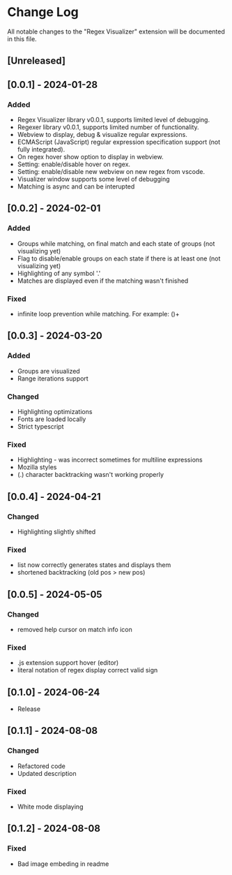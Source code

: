 # Change Log

All notable changes to the "Regex Visualizer" extension will be documented in this file.

## [Unreleased]

## [0.0.1] - 2024-01-28

### Added

- Regex Visualizer library v0.0.1, supports limited level of debugging.
- Regexer library v0.0.1, supports limited number of functionality.
- Webview to display, debug & visualize regular expressions.
- ECMAScript (JavaScript) regular expression specification support (not fully integrated).
- On regex hover show option to display in webview.
- Setting: enable/disable hover on regex.
- Setting: enable/disable new webview on new regex from vscode.
- Visualizer window supports some level of debugging
- Matching is async and can be interupted

## [0.0.2] - 2024-02-01

### Added

- Groups while matching, on final match and each state of groups (not visualizing yet)
- Flag to disable/enable groups on each state if there is at least one (not visualizing yet)
- Highlighting of any symbol '.'
- Matches are displayed even if the matching wasn't finished

### Fixed

- infinite loop prevention while matching. For example: ()+

## [0.0.3] - 2024-03-20

### Added

- Groups are visualized
- Range iterations support

### Changed

- Highlighting optimizations
- Fonts are loaded locally
- Strict typescript

### Fixed

- Highlighting - was incorrect sometimes for multiline expressions
- Mozilla styles
- (.) character backtracking wasn't working properly

## [0.0.4] - 2024-04-21

### Changed

- Highlighting slightly shifted

### Fixed

- list now correctly generates states and displays them
- shortened backtracking (old pos > new pos)

## [0.0.5] - 2024-05-05

### Changed

- removed help cursor on match info icon

### Fixed

- .js extension support hover (editor)
- literal notation of regex display correct valid sign

## [0.1.0] - 2024-06-24

- Release

## [0.1.1] - 2024-08-08

### Changed

- Refactored code
- Updated description

### Fixed

- White mode displaying

## [0.1.2] - 2024-08-08

### Fixed

- Bad image embeding in readme